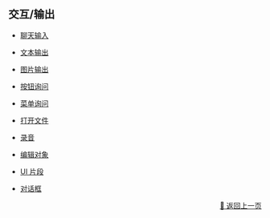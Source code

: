 ## 交互/输出

- [聊天输入](./user_chat-zh_CN.md)

- [文本输出](./output-zh_CN.md)

- [图片输出](./image-zh_CN.md)

- [按钮询问](./query_confirm-zh_CN.md)

- [菜单询问](./menu-query-zh_CN.md)

- [打开文件](./open-file-zh_CN.md)

- [录音](./record-audio-zh_CN.md)

- [编辑对象](./edit-object-zh_CN.md)

- [UI 片段]()

- [对话框]()

<!-- 



UI Block
UI Dialog -->



<p align="right" >
  <a href="../../components/index-zh_CN.md">
    🔗 返回上一页
  </a>
</p>
